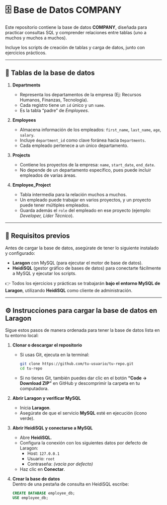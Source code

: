 # 🗄️ Base de Datos COMPANY

Este repositorio contiene la base de datos **COMPANY**, diseñada para practicar consultas SQL y comprender relaciones entre tablas (uno a muchos y muchos a muchos).  

Incluye los scripts de creación de tablas y carga de datos, junto con ejercicios prácticos.

---

## 📂 Tablas de la base de datos

1. **Departments**  
   - Representa los departamentos de la empresa (Ej: Recursos Humanos, Finanzas, Tecnología).  
   - Cada registro tiene un `id` único y un `name`.  
   - Es la tabla “padre” de *Employees*.  

2. **Employees**  
   - Almacena información de los empleados: `first_name`, `last_name`, `age`, `salary`.  
   - Incluye `department_id` como clave foránea hacia `Departments`.  
   - Cada empleado pertenece a un único departamento.  

3. **Projects**  
   - Contiene los proyectos de la empresa: `name`, `start_date`, `end_date`.  
   - No depende de un departamento específico, pues puede incluir empleados de varias áreas.  

4. **Employee_Project**  
   - Tabla intermedia para la relación muchos a muchos.  
   - Un empleado puede trabajar en varios proyectos, y un proyecto puede tener múltiples empleados.  
   - Guarda además el `role` del empleado en ese proyecto (ejemplo: *Developer, Líder Técnico*).  

---



## 📌 Requisitos previos

Antes de cargar la base de datos, asegúrate de tener lo siguiente instalado y configurado:

- **Laragon** con MySQL (para ejecutar el motor de base de datos).  
- **HeidiSQL** (gestor gráfico de bases de datos) para conectarte fácilmente a MySQL y ejecutar los scripts.  

👉 Todos los ejercicios y prácticas se trabajarán **bajo el entorno MySQL de Laragon**, utilizando **HeidiSQL** como cliente de administración.

---

## ⚙️ Instrucciones para cargar la base de datos en Laragon

Sigue estos pasos de manera ordenada para tener la base de datos lista en tu entorno local:

1. **Clonar o descargar el repositorio**  
   - Si usas Git, ejecuta en la terminal:  
     ```bash
     git clone https://github.com/tu-usuario/tu-repo.git
     cd tu-repo
     ```  
   - Si no tienes Git, también puedes dar clic en el botón **“Code → Download ZIP”** en GitHub y descomprimir la carpeta en tu computadora.

2. **Abrir Laragon y verificar MySQL**  
   - Inicia **Laragon**.  
   - Asegúrate de que el servicio **MySQL** esté en ejecución (ícono verde).  

3. **Abrir HeidiSQL y conectarse a MySQL**  
   - Abre **HeidiSQL**.  
   - Configura la conexión con los siguientes datos por defecto de Laragon:  
     - Host: `127.0.0.1`  
     - Usuario: `root`  
     - Contraseña: *(vacía por defecto)*  
   - Haz clic en **Conectar**.  

4. **Crear la base de datos**  
   Dentro de una pestaña de consulta en HeidiSQL escribe:  
   ```sql
   CREATE DATABASE employee_db;
   USE employee_db;